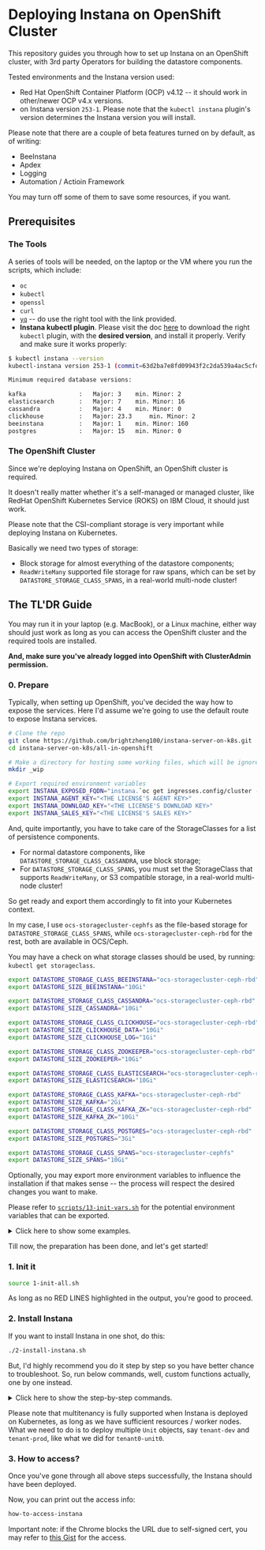 # Deploying Instana on OpenShift Cluster

This repository guides you through how to set up Instana on an OpenShift cluster, with 3rd party Operators for building the datastore components.

Tested environments and the Instana version used:

- Red Hat OpenShift Container Platform (OCP) v4.12 -- it should work in other/newer OCP v4.x versions.
- on Instana version `253-1`. Please note that the `kubectl instana` plugin's version determines the Instana version you will install.

Please note that there are a couple of beta features turned on by default, as of writing:
- BeeInstana
- Apdex
- Logging
- Automation / Actioin Framework

You may turn off some of them to save some resources, if you want.


## Prerequisites

### The Tools

A series of tools will be needed, on the laptop or the VM where you run the scripts, which include:
- `oc`
- `kubectl`
- `openssl`
- `curl`
- [`yq`](https://github.com/mikefarah/yq) -- do use the right tool with the link provided.
- **Instana kubectl plugin**. Please visit the doc [here](https://www.ibm.com/docs/en/instana-observability/current?topic=installing-instana-kubectl-plug-in) to download the right `kubectl` plugin, with the **desired version**, and install it properly. Verify and make sure it works properly:

```sh
$ kubectl instana --version
kubectl-instana version 253-1 (commit=63d2ba7e8fd09943f2c2da539a4ac5cfdb3f2852, date=2023-07-28T16:38:27+02:00)

Minimum required database versions:

kafka               :	Major: 3 	min. Minor: 2
elasticsearch       :	Major: 7 	min. Minor: 16
cassandra           :	Major: 4 	min. Minor: 0
clickhouse          :	Major: 23.3 	min. Minor: 2
beeinstana          :	Major: 1 	min. Minor: 160
postgres            :	Major: 15 	min. Minor: 0
```


### The OpenShift Cluster

Since we're deploying Instana on OpenShift, an OpenShift cluster is required.

It doesn't really matter whether it's a self-managed or managed cluster, like RedHat OpenShift Kubernetes Service (ROKS) on IBM Cloud, it should just work.

Please note that the CSI-compliant storage is very important while deploying Instana on Kubernetes.

Basically we need two types of storage:
- Block storage for almost everything of the datastore components;
- `ReadWriteMany` supported file storage for raw spans, which can be set by `DATASTORE_STORAGE_CLASS_SPANS`, in a real-world multi-node cluster!


## The TL'DR Guide

You may run it in your laptop (e.g. MacBook), or a Linux machine, either way should just work as long as you can access the OpenShift cluster and the required tools are installed.

**And, make sure you've already logged into OpenShift with ClusterAdmin permission.**


### 0. Prepare

Typically, when setting up OpenShift, you've decided the way how to expose the services. Here I'd assume we're going to use the default route to expose Instana services.

```sh
# Clone the repo
git clone https://github.com/brightzheng100/instana-server-on-k8s.git
cd instana-server-on-k8s/all-in-openshift

# Make a directory for hosting some working files, which will be ignored by Git
mkdir _wip

# Export required environment variables
export INSTANA_EXPOSED_FQDN="instana.`oc get ingresses.config/cluster -o=jsonpath='{.spec.domain}'`"    # or your desired FQDN
export INSTANA_AGENT_KEY="<THE LICENSE'S AGENT KEY>"
export INSTANA_DOWNLOAD_KEY="<THE LICENSE'S DOWNLOAD KEY>"
export INSTANA_SALES_KEY="<THE LICENSE'S SALES KEY>"
```

And, quite importantly, you have to take care of the StorageClasses for a list of persistence components.
- For normal datastore components, like `DATASTORE_STORAGE_CLASS_CASSANDRA`, use block storage;
- For `DATASTORE_STORAGE_CLASS_SPANS`, you must set the StorageClass that supports `ReadWriteMany`, or S3 compatible storage, in a real-world multi-node cluster!

So get ready and export them accordingly to fit into your Kubernetes context.

In my case, I use `ocs-storagecluster-cephfs` as the file-based storage for `DATASTORE_STORAGE_CLASS_SPANS`, while `ocs-storagecluster-ceph-rbd` for the rest, both are available in OCS/Ceph.

You may have a check on what storage classes should be used, by running: `kubectl get storageclass`.

```sh
export DATASTORE_STORAGE_CLASS_BEEINSTANA="ocs-storagecluster-ceph-rbd"
export DATASTORE_SIZE_BEEINSTANA="10Gi"

export DATASTORE_STORAGE_CLASS_CASSANDRA="ocs-storagecluster-ceph-rbd"
export DATASTORE_SIZE_CASSANDRA="10Gi"

export DATASTORE_STORAGE_CLASS_CLICKHOUSE="ocs-storagecluster-ceph-rbd"
export DATASTORE_SIZE_CLICKHOUSE_DATA="10Gi"
export DATASTORE_SIZE_CLICKHOUSE_LOG="1Gi"

export DATASTORE_STORAGE_CLASS_ZOOKEEPER="ocs-storagecluster-ceph-rbd"
export DATASTORE_SIZE_ZOOKEEPER="10Gi"

export DATASTORE_STORAGE_CLASS_ELASTICSEARCH="ocs-storagecluster-ceph-rbd"
export DATASTORE_SIZE_ELASTICSEARCH="10Gi"

export DATASTORE_STORAGE_CLASS_KAFKA="ocs-storagecluster-ceph-rbd"
export DATASTORE_SIZE_KAFKA="2Gi"
export DATASTORE_STORAGE_CLASS_KAFKA_ZK="ocs-storagecluster-ceph-rbd"
export DATASTORE_SIZE_KAFKA_ZK="10Gi"

export DATASTORE_STORAGE_CLASS_POSTGRES="ocs-storagecluster-ceph-rbd"
export DATASTORE_SIZE_POSTGRES="3Gi"

export DATASTORE_STORAGE_CLASS_SPANS="ocs-storagecluster-cephfs"
export DATASTORE_SIZE_SPANS="10Gi"
```

Optionally, you may export more environment variables to influence the installation if that makes sense -- the process will respect the desired changes you want to make.

Please refer to [`scripts/13-init-vars.sh`](./scripts/13-init-vars.sh) for the potential environment variables that can be exported.

<details>
  <summary>Click here to show some examples.</summary>
  
  For example, to change the default Instana console login password, do something like this:

  ```sh
  export INSTANA_ADMIN_PWD=MyCoolPassword
  ```

</details>


Till now, the preparation has been done, and let's get started!


### 1. Init it

```sh
source 1-init-all.sh
```

As long as no RED LINES highlighted in the output, you're good to proceed.


### 2. Install Instana

If you want to install Instana in one shot, do this:

```sh
./2-install-instana.sh
```

But, I'd highly recommend you do it step by step so you have better chance to troubleshoot.
So, run below commands, well, custom functions actually, one by one instead.

<details>
  <summary>Click here to show the step-by-step commands.</summary>
  
  ```sh
  creating-namespaces

  installing-scc

  installing-cert-manager
  # check before proceeding: wait 5 mins for expected 3 pods
  check-namespaced-pod-status-and-keep-displaying-info "cert-manager" 5 3 "kubectl get pod -n cert-manager"

  installing-datastore-kafka
  installing-datastore-elasticsearch
  installing-datastore-postgres
  installing-datastore-cassandra
  installing-datastore-clickhouse

  installing-beeinstana
  # check before proceeding: wait 10 mins for expected 4 pods
  check-namespaced-pod-status-and-keep-displaying-info "instana-beeinstana" 10 4 "kubectl get pod -n instana-beeinstana"

  installing-instana-operator
  # check before proceeding: wait 8 mins for expected 2 pods
  check-namespaced-pod-status-and-keep-displaying-info "instana-operator" 8 2 "kubectl get pod -n instana-operator"

  installing-instana-server-secret-image-pullsecret
  installing-instana-server-secret-instana-core
  installing-instana-server-secret-instana-tls
  installing-instana-server-secret-tenant0-unit0

  installing-instana-server-core
  # check before proceeding: wait 20 mins for expected 22 more pods
  # Note: this depends on the beta features as well so don't be that exact 
  check-namespaced-pod-status-and-keep-displaying-info "instana-core" 20 22 "kubectl get pod -n instana-core"

  installing-instana-server-unit
  # check before proceeding: wait 10 mins for expected 6 pods
  check-namespaced-pod-status-and-keep-displaying-info "instana-units" 10 6 "kubectl get pod -n instana-units"

  exposing-instana-server-services
  ```

</details>


Please note that multitenancy is fully supported when Instana is deployed on Kubernetes, as long as we have sufficient resources / worker nodes. What we need to do is to deploy multiple `Unit` objects, say `tenant-dev` and `tenant-prod`, like what we did for `tenant0-unit0`.


### 3. How to access?

Once you've gone through all above steps successfully, the Instana should have been deployed.

Now, you can print out the access info:

```sh
how-to-access-instana
```

Important note: if the Chrome blocks the URL due to self-signed cert, you may refer to [this Gist](https://gist.github.com/brightzheng100/d124ff73e39c68a66fdc97a0a7d04b11) for the access.
